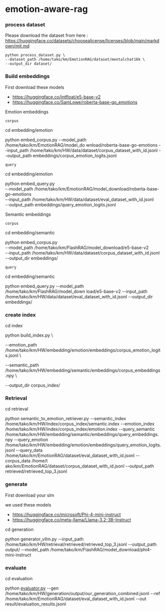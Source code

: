 # emotion-aware-rag

### process dataset

Please download the dataset from here :  https://huggingface.co/datasets/choosealicense/licenses/blob/main/markdown/mit.md

```
python process_dataset.py \
--dataset_path /home/tako/km/EmotionRAG/dataset/mentalchat16k \
--output_dir dataset/
```

### Build embeddings

First download these models

- https://huggingface.co/intfloat/e5-base-v2
- https://huggingface.co/SamLowe/roberta-base-go_emotions

Emotion embeddings

`corpus`

cd embedding/emotion

python embed_corpus.py   --model_path /home/tako/km/EmotionRAG/model_do
wnload/roberta-base-go-emotions   --input_path /home/tako/km/HW/data/dataset/corpus_dataset_with_id.jsonl   --output_path
embeddings/corpus_emotion_logits.jsonl

`query` 

cd embedding/emotion

python embed_query.py \
--model_path /home/tako/km/EmotionRAG/model_download/roberta-base-go-emotions \
--input_path /home/tako/km/HW/data/dataset/eval_dataset_with_id.jsonl \
--output_path embeddings/query_emotion_logits.jsonl

Semantic embeddings

`corpus`

cd embedding/semantic

python embed_corpus.py \
--model_path /home/tako/km/FlashRAG/model_download/e5-base-v2 \
--input_path /home/tako/km/HW/data/dataset/corpus_dataset_with_id.jsonl \
--output_dir embeddings/

`query`

cd embedding/semantic

python embed_query.py   --model_path /home/tako/km/FlashRAG/model_down
load/e5-base-v2   --input_path /home/tako/km/HW/data/dataset/eval_dataset_with_id.jsonl   --output_dir embeddings/

### create index

cd index

python build_index.py \

--emotion_path /home/tako/km/HW/embedding/emotion/embeddings/corpus_emotion_logits.jsonl \

--semantic_path /home/tako/km/HW/embedding/semantic/embeddings/corpus_embeddings.npy \

--output_dir corpus_index/

### Retrieval

cd retrieval

python semantic_to_emotion_retriever.py --semantic_index /home/tako/km/HW/index/corpus_index/semantic.index --emotion_index /home/tako/km/HW/index/corpus_index/emotion.index --query_semantic /home/tako/km/HW/embedding/semantic/embeddings/query_embeddings.npy --query_emotion /home/tako/km/HW/embedding/emotion/embeddings/query_emotion_logits.jsonl --query_data /home/tako/km/EmotionRAG/dataset/eval_dataset_with_id.jsonl --corpus_data /home/t
ako/km/EmotionRAG/dataset/corpus_dataset_with_id.jsonl --output_path retrieved/retrieved_top_3.jsonl

### generate

First download your slm 

we used these models

- https://huggingface.co/microsoft/Phi-4-mini-instruct
- https://huggingface.co/meta-llama/Llama-3.2-3B-Instruct

cd generation

python generator_vllm.py --input_path /home/tako/km/HW/retrieval/retrieved/retrieved_top_3.jsonl --output_path output/ --model_path /home/tako/km/FlashRAG/model_download/phi4-mini-instruct

### evaluate

cd evaluation

python [evaluator.py](http://evaluator.py/) --gen /home/tako/km/HW/generation/output/our_generation_combined.jsonl --ref /home/tako/km/EmotionRAG/dataset/eval_dataset_with_id.jsonl --out result/evaluation_results.jsonl
